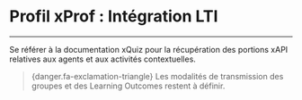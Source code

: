 # Profil xProf : Intégration LTI

---

Se référer à la documentation xQuiz pour la récupération des portions xAPI relatives aux agents et aux activités contextuelles.

> {danger.fa-exclamation-triangle} Les modalités de transmission des groupes et des Learning Outcomes restent à définir.

